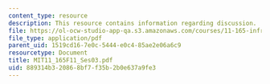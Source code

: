 ```yaml
---
content_type: resource
description: This resource contains information regarding discussion.
file: https://ol-ocw-studio-app-qa.s3.amazonaws.com/courses/11-165-infrastructure-and-energy-technology-challenges-fall-2011/889314b320868bf7f35b2b0e637a9fe3_MIT11_165F11_Ses03.pdf
file_type: application/pdf
parent_uid: 1519cd16-7e0c-5444-e0c4-85ae2e06a6c9
resourcetype: Document
title: MIT11_165F11_Ses03.pdf
uid: 889314b3-2086-8bf7-f35b-2b0e637a9fe3
---
```

